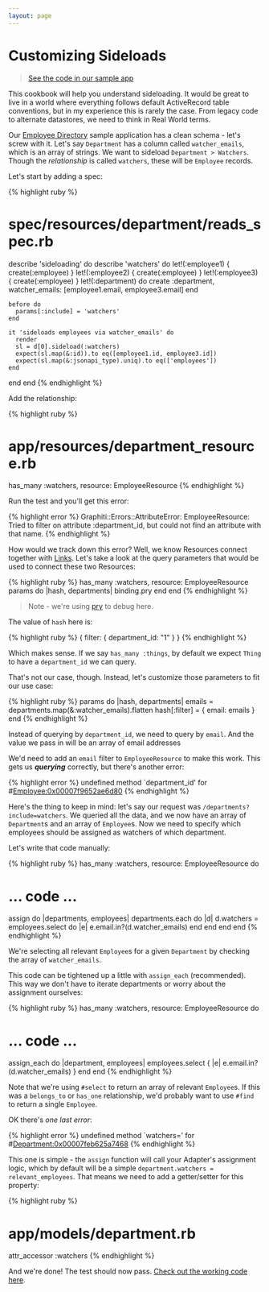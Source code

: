 ```yaml
---
layout: page
---
```


Customizing Sideloads
==========================

> [See the code in our sample app](https://github.com/graphiti-api/employee_directory/commit/e5dbb24b7e5853a9f39aed455a5d318d303df37e)

This cookbook will help you understand sideloading. It would be great to
live in a world where everything follows default ActiveRecord table
conventions, but in my experience this is rarely the case. From legacy
code to alternate datastores, we need to think in Real World terms.

Our [Employee Directory](https://github.com/graphiti-api/employee_directory) sample application
has a clean schema - let's screw with it. Let's say `Department` has a
column called `watcher_emails`, which is an array of strings. We want to
sideload `Department > Watchers`. Though the *relationship* is called
`watchers`, these will be `Employee` records.

Let's start by adding a spec:

{% highlight ruby %}
# spec/resources/department/reads_spec.rb

describe 'sideloading' do
  describe 'watchers' do
    let!(:employee1) { create(:employee) }
    let!(:employee2) { create(:employee) }
    let!(:employee3) { create(:employee) }
    let!(:department) do
      create :department,
        watcher_emails: [employee1.email, employee3.email]
    end

    before do
      params[:include] = 'watchers'
    end

    it 'sideloads employees via watcher_emails' do
      render
      sl = d[0].sideload(:watchers)
      expect(sl.map(&:id)).to eq([employee1.id, employee3.id])
      expect(sl.map(&:jsonapi_type).uniq).to eq(['employees'])
    end
  end
end
{% endhighlight %}

Add the relationship:

{% highlight ruby %}
# app/resources/department_resource.rb
has_many :watchers, resource: EmployeeResource
{% endhighlight %}

Run the test and you'll get this error:

{% highlight error %}
Graphiti::Errors::AttributeError:
  EmployeeResource: Tried to filter on attribute :department_id, but could not find an attribute with that name.
{% endhighlight %}

How would we track down this error? Well, we know Resources connect
together with [Links]({{site.github.url}}/guides/concepts/links). Let's
take a look at the query parameters that would be used to connect these
two Resources:

{% highlight ruby %}
has_many :watchers, resource: EmployeeResource
  params do |hash, departments|
    binding.pry
  end
end
{% endhighlight %}

> Note - we're using [pry](https://github.com/pry/pry) to debug here.

The value of `hash` here is:

{% highlight ruby %}
{ filter: { department_id: "1" } }
{% endhighlight %}

Which makes sense. If we say `has_many :things`, by default we expect
`Thing` to have a `department_id` we can query.

That's not our case, though. Instead, let's customize those parameters
to fit our use case:

{% highlight ruby %}
params do |hash, departments|
  emails = departments.map(&:watcher_emails).flatten
  hash[:filter] = { email: emails }
end
{% endhighlight %}

Instead of querying by `department_id`, we need to query by `email`. And
the value we pass in will be an array of email addresses

We'd need to add an `email` filter to `EmployeeResource` to make this
work. This gets us ***querying*** correctly, but there's another error:

{% highlight error %}
undefined method `department_id' for #<Employee:0x00007f9652ae6d80>
{% endhighlight %}

Here's the thing to keep in mind: let's say our request was
`/departments?include=watchers`. We queried all the data, and we now
have an array of `Department`s and an array of `Employee`s. Now we need
to specify which employees should be assigned as watchers of which
department.

Let's write that code manually:

{% highlight ruby %}
has_many :watchers, resource: EmployeeResource do
  # ... code ...
  assign do |departments, employees|
    departments.each do |d|
      d.watchers = employees.select do |e|
        e.email.in?(d.watcher_emails)
      end
    end
  end
end
{% endhighlight %}

We're selecting all relevant `Employee`s for a given `Department` by
checking the array of `watcher_emails`.

This code can be tightened up a little with `assign_each` (recommended).
This way we don't have to iterate departments or worry about the
assignment ourselves:

{% highlight ruby %}
has_many :watchers, resource: EmployeeResource do
  # ... code ...

  assign_each do |department, employees|
    employees.select { |e| e.email.in?(d.watcher_emails) }
  end
end
{% endhighlight %}

Note that we're using `#select` to return an array of relevant
`Employee`s. If this was a `belongs_to` or `has_one` relationship, we'd
probably want to use `#find` to return a single `Employee`.

OK there's *one last error*:

{% highlight error %}
undefined method `watchers=' for #<Department:0x00007feb625a7468>
{% endhighlight %}

This one is simple - the `assign` function will call your Adapter's
assignment logic, which by default will be a simple `department.watchers
= relevant_employees`. That means we need to add a getter/setter for
this property:

{% highlight ruby %}
# app/models/department.rb
attr_accessor :watchers
{% endhighlight %}

And we're done! The test should now pass. [Check out the working code
here](https://github.com/graphiti-api/employee_directory/tree/customize_sideloads_cookbook).

<br />
<br />
